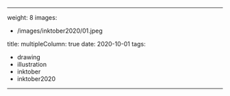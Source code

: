
---
weight: 8
images:
- /images/inktober2020/01.jpeg

title:
multipleColumn: true
date: 2020-10-01
tags:
- drawing
- illustration
- inktober
- inktober2020
---

